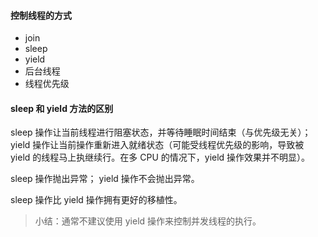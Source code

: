 #### 控制线程的方式
- join
- sleep
- yield
- 后台线程
- 线程优先级


#### sleep 和 yield 方法的区别
sleep 操作让当前线程进行阻塞状态，并等待睡眠时间结束（与优先级无关）；
yield 操作让当前操作重新进入就绪状态（可能受线程优先级的影响，导致被 yield 的线程马上执继续行。在多 CPU 的情况下，yield 操作效果并不明显）。

sleep 操作抛出异常；
yield 操作不会抛出异常。

sleep 操作比 yield 操作拥有更好的移植性。
>小结：通常不建议使用 yield 操作来控制并发线程的执行。
